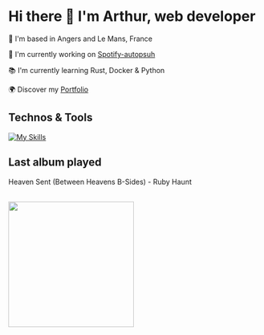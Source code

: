 # Hi there 👋 I'm Arthur, web developer

📍 I'm based in Angers and Le Mans, France

🚀 I'm currently working on [Spotify-autopsuh](https://github.com/abroudoux/spotify-autopush.git)

📚 I'm currently learning Rust, Docker & Python

🌍 Discover my [Portfolio](https://abroudoux-portfolio.vercel.app/)

## Technos & Tools

[![My Skills](https://skillicons.dev/icons?i=js,typescript,scss,react,tailwind,nestjs,git,bash,nodejs,mongodb,rust,python,postman,docker,postgres,vercel&perline=8)](https://skillicons.dev)

## Last album played

<div>
    <p>Heaven Sent (Between Heavens B-Sides) - Ruby Haunt</p>
    <br>
    <img style="width: 250px;" src="https://i.scdn.co/image/ab67616d0000b273ee79eeb800809590f5523220"/>
</div>
